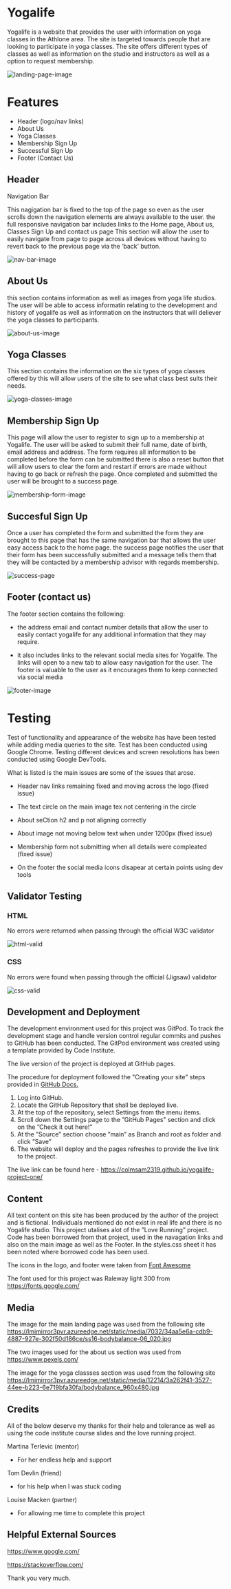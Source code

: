 # Yogalife
Yogalife is a website that provides the user with information on yoga classes in the Athlone area. The site is targeted towards people that are looking to participate in yoga classes. The site offers different types of classes as well as information on the studio and instructors as well as a option to request membership.

![landing-page-image](/assets/images/readme-images/Screengrab-1-main.jpg)


# Features
- Header (logo/nav links)
- About Us
- Yoga Classes
- Membership Sign Up
- Successful Sign Up
- Footer (Contact Us)


## Header 

Navigation Bar

This nagigation bar is fixed to the top of the page so even as the user scrolls down the navigation elements are always available to the user. the full responsive navigation bar includes links to the Home page, About us, Classes Sign Up and contact us page
This section will allow the user to easily navigate from page to page across all devices without having to revert back to the previous page via the ‘back’ button.

![nav-bar-image](/assets/images/readme-images/screegrab-2-navbar.jpg)

## About Us

this section contains information as well as images from yoga life studios. The user will be able to access informatin relating to the development and history of yogalife as well as information on the instructors that will deliever the yoga classes to participants.

![about-us-image](/assets/images/readme-images/screengrab%203%20about%20us.png)

## Yoga Classes
This section contains the information on the six types of yoga classes offered by this will allow users of the site to see what class best suits their needs.

![yoga-classes-image](/assets/images/readme-images/screengrab%204%20yoga%20classes.png)

## Membership Sign Up 
This page will allow the user to register to sign up to a membership at Yogalife. The user will be asked to submit their full name, date of birth, email address and address. The form requires all information to be completed before the form can be submitted there is also a reset button that will allow users to clear the form and restart if errors are made without having to go back or refresh the page. Once completed and submitted the user will be brought to a success page.

![membership-form-image](/assets/images/readme-images/screengrab%205%20membership%20form.png)

## Succesful Sign Up

Once a user has completed the form and submitted the form they are brought to this page that has the same navigation bar that allows the user easy access back to the home page. the success page notifies the user that their form has been successfully submitted and a message tells them that they will be contacted by a membership advisor with regards membership.

![success-page](/assets/images/readme-images/screengrab%209%20success%20page.png)

##  Footer (contact us)

The footer section contains the following:

- the address email and contact number details that allow the user to easily contact yogalife for any additional information that they may require.
 
 - it also includes links to the relevant social media sites for Yogalife. The links will open to a new tab to allow easy navigation for the user. The footer is valuable to the user as it encourages them to keep connected via social media

 ![footer-image](/assets/images/readme-images/screengrab%206%20footer.png)


# Testing
Test of functionality and appearance of the website has have been tested while adding media queries to the site. Test has been conducted using Google Chrome. Testing different devices and screen resolutions has been conducted using Google DevTools.

What is listed is the main issues are some of the issues that arose.

* Header nav links remaining fixed and moving across the logo (fixed issue)

* The text circle on the main image tex not centering in the circle

* About seCtion h2 and p not aligning correctly

* About image not moving below text when under 1200px (fixed issue)

* Membership form not submitting when all details were compleated (fixed issue)

* On the footer the social media icons disapear at certain points using dev tools


## Validator Testing

### HTML
No errors were returned when passing through the official W3C validator

![html-valid](/assets/images/readme-images/screengrab%207%20html%20valid.png)
### CSS
No errors were found when passing through the official (Jigsaw) validator

![css-valid](/assets/images/readme-images/screengrab%208%20css%20valid.png)

## Development and Deployment

The development environment used for this project was GitPod. To track the development stage and handle version control regular commits and pushes to GitHub has been conducted. The GitPod environment was created using a template provided by Code Institute.

The live version of the project is deployed at GitHub pages.

The procedure for deployment followed the "Creating your site" steps provided in [GitHub Docs.](https://docs.github.com/en/pages/getting-started-with-github-pages/creating-a-github-pages-site)

1. Log into GitHub.
2. Locate the GitHub Repository that shall be deployed live.
3. At the top of the repository, select Settings from the menu items.
4. Scroll down the Settings page to the ”GitHub Pages" section and click on the ”Check it out here!”
5. At the ”Source” section choose ”main” as Branch and root as folder and click ”Save”
6. The website will deploy and the pages refreshes to provide the live link to the project.

The live link can be found here - https://colmsam2319.github.io/yogalife-project-one/

## Content

All text content on this site has been produced by the author of the project and is fictional. Individuals mentioned do not exist in real life and there is no Yogalife studio.
This project utalises alot of the ”Love Running” project. Code has been borrowed from that project, used in the navagation links and also on the main image as well as the Footer. In the styles.css sheet it has been noted where borrowed code has been used. 

The icons in the logo, and footer were taken from [Font Awesome](https://fontawesome.com/)

The font used for this project was Raleway light 300 from https://fonts.google.com/

## Media

The image for the main landing page was used from the following site https://lmimirror3pvr.azureedge.net/static/media/7032/34aa5e6a-cdb9-4887-927e-302f50d186ce/ss16-bodybalance-06_020.jpg

The two images used for the about us section was used from https://www.pexels.com/

The image for the yoga classses section was used from the following site https://lmimirror3pvr.azureedge.net/static/media/12214/3a262f41-3527-44ee-b223-6e719bfa30fa/bodybalance_960x480.jpg


## Credits 
All of the below deserve my thanks for their help and tolerance as well as using the code institute course slides and the love running project.

Martina Terlevic (mentor)
 - For her endless help and support 

Tom Devlin (friend)
- for his help when I was stuck coding

Louise Macken (partner)
- For allowing me time to complete this project
 
 ## Helpful External Sources 
 https://www.google.com/

 https://stackoverflow.com/


Thank you very much.